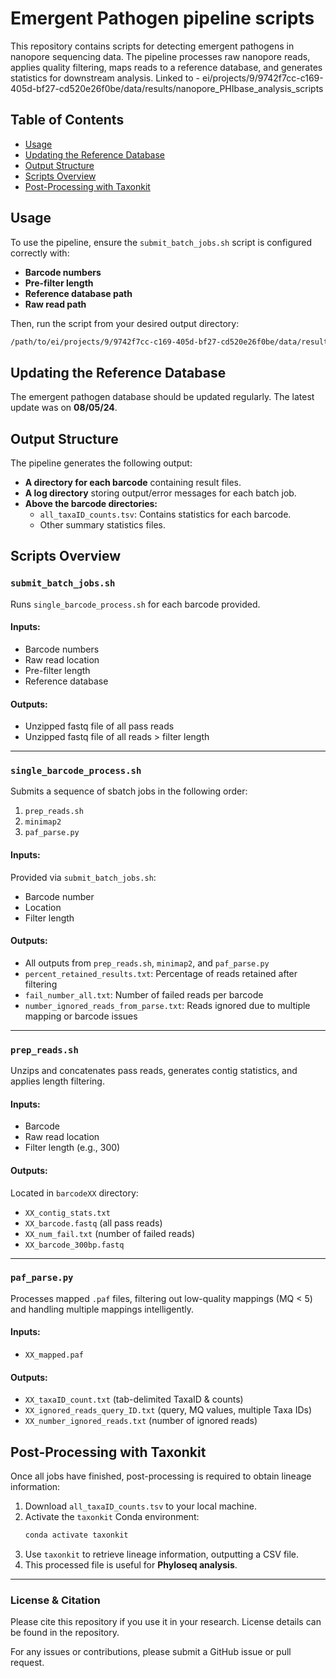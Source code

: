 # Emergent Pathogen pipeline scripts 

This repository contains scripts for detecting emergent pathogens in nanopore sequencing data. The pipeline processes raw nanopore reads, applies quality filtering, maps reads to a reference database, and generates statistics for downstream analysis.
Linked to - ei/projects/9/9742f7cc-c169-405d-bf27-cd520e26f0be/data/results/nanopore_PHIbase_analysis_scripts

## Table of Contents
- [Usage](#usage)
- [Updating the Reference Database](#updating-the-reference-database)
- [Output Structure](#output-structure)
- [Scripts Overview](#scripts-overview)
- [Post-Processing with Taxonkit](#post-processing-with-taxonkit)

## Usage

To use the pipeline, ensure the `submit_batch_jobs.sh` script is configured correctly with:
- **Barcode numbers**
- **Pre-filter length**
- **Reference database path**
- **Raw read path**

Then, run the script from your desired output directory:
```sh
/path/to/ei/projects/9/9742f7cc-c169-405d-bf27-cd520e26f0be/data/results/nanopore_PHIbase_analysis_scripts/submit_batch_jobs.sh
```

## Updating the Reference Database

The emergent pathogen database should be updated regularly. The latest update was on **08/05/24**.

## Output Structure

The pipeline generates the following output:
- **A directory for each barcode** containing result files.
- **A log directory** storing output/error messages for each batch job.
- **Above the barcode directories:**
  - `all_taxaID_counts.tsv`: Contains statistics for each barcode.
  - Other summary statistics files.
  
## Scripts Overview

### `submit_batch_jobs.sh`
Runs `single_barcode_process.sh` for each barcode provided.

#### **Inputs:**
- Barcode numbers
- Raw read location
- Pre-filter length
- Reference database

#### **Outputs:**
- Unzipped fastq file of all pass reads
- Unzipped fastq file of all reads > filter length

---
### `single_barcode_process.sh`
Submits a sequence of sbatch jobs in the following order:
1. `prep_reads.sh`
2. `minimap2`
3. `paf_parse.py`

#### **Inputs:**
Provided via `submit_batch_jobs.sh`:
- Barcode number
- Location
- Filter length

#### **Outputs:**
- All outputs from `prep_reads.sh`, `minimap2`, and `paf_parse.py`
- `percent_retained_results.txt`: Percentage of reads retained after filtering
- `fail_number_all.txt`: Number of failed reads per barcode
- `number_ignored_reads_from_parse.txt`: Reads ignored due to multiple mapping or barcode issues

---
### `prep_reads.sh`
Unzips and concatenates pass reads, generates contig statistics, and applies length filtering.

#### **Inputs:**
- Barcode
- Raw read location
- Filter length (e.g., 300)

#### **Outputs:**
Located in `barcodeXX` directory:
- `XX_contig_stats.txt`
- `XX_barcode.fastq` (all pass reads)
- `XX_num_fail.txt` (number of failed reads)
- `XX_barcode_300bp.fastq`

---
### `paf_parse.py`
Processes mapped `.paf` files, filtering out low-quality mappings (MQ < 5) and handling multiple mappings intelligently.

#### **Inputs:**
- `XX_mapped.paf`

#### **Outputs:**
- `XX_taxaID_count.txt` (tab-delimited TaxaID & counts)
- `XX_ignored_reads_query_ID.txt` (query, MQ values, multiple Taxa IDs)
- `XX_number_ignored_reads.txt` (number of ignored reads)

## Post-Processing with Taxonkit

Once all jobs have finished, post-processing is required to obtain lineage information:

1. Download `all_taxaID_counts.tsv` to your local machine.
2. Activate the `taxonkit` Conda environment:
   ```sh
   conda activate taxonkit
   ```
3. Use `taxonkit` to retrieve lineage information, outputting a CSV file.
4. This processed file is useful for **Phyloseq analysis**.

---
### **License & Citation**
Please cite this repository if you use it in your research. License details can be found in the repository.

For any issues or contributions, please submit a GitHub issue or pull request.


